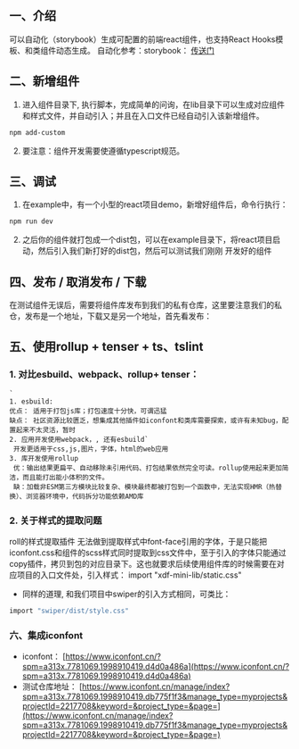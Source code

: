## 一、介绍
可以自动化（storybook）生成可配置的前端react组件，也支持React Hooks模板、和类组件动态生成。
自动化参考：storybook： [传送门](https://storybook.js.org/docs/react/get-started/introduction)
## 二、新增组件

1. 进入组件目录下, 执行脚本，完成简单的问询，在lib目录下可以生成对应组件和样式文件，并自动引入；并且在入口文件已经自动引入该新增组件。
```bash
npm add-custom
```

2. 要注意：组件开发需要使遵循typescript规范。
## 三、调试

1. 在example中，有一个小型的react项目demo，新增好组件后，命令行执行：
```bash
npm run dev
```

2. 之后你的组件就打包成一个dist包，可以在example目录下，将react项目启动，然后引入我们新打好的dist包，然后可以测试我们刚刚 开发好的组件
## 四、发布 / 取消发布 / 下载
在测试组件无误后，需要将组件库发布到我们的私有仓库，这里要注意我们的私仓，发布是一个地址，下载又是另一个地址，首先看发布：

## 五、使用rollup + tenser + ts、tslint
### 1. 对比esbuild、webpack、rollup+ tenser：
```
`
1. esbuild:
优点： 适用于打包js库；打包速度十分快，可谓迅猛
缺点： 社区资源比较匮乏，想集成其他插件如iconfont和类库需要探索，或许有未知bug，配置起来不太灵活，暂时
2. 应用开发使用webpack，, 还有esbuild`
 开发更适用于css,js,图片，字体，html的web应用
3. 库开发使用rollup
 优：输出结果更扁平、自动移除未引用代码、打包结果依然完全可读。rollup使用起来更加简洁，而且能打出能小体积的文件。
 缺：加载非ESM第三方模块比较复杂、模块最终都被打包到一个函数中，无法实现HMR（热替换）、浏览器环境中，代码拆分功能依赖AMD库
```
### 2. 关于样式的提取问题
roll的样式提取插件 无法做到提取样式中font-face引用的字体，于是只能把iconfont.css和组件的scss样式同时提取到css文件中，至于引入的字体只能通过copy插件，拷贝到包的对应目录下。这也就要求后续使用组件库的时候需要在对应项目的入口文件处，引入样式： import "xdf-mini-lib/static.css"

- 同样的道理, 和我们项目中swiper的引入方式相同，可类比：
```bash
import "swiper/dist/style.css"
```


### 六、集成iconfont

- iconfont： [https://www.iconfont.cn/?spm=a313x.7781069.1998910419.d4d0a486a](https://www.iconfont.cn/?spm=a313x.7781069.1998910419.d4d0a486a)
- 测试仓库地址： [https://www.iconfont.cn/manage/index?spm=a313x.7781069.1998910419.db775f1f3&manage_type=myprojects&projectId=2217708&keyword=&project_type=&page=](https://www.iconfont.cn/manage/index?spm=a313x.7781069.1998910419.db775f1f3&manage_type=myprojects&projectId=2217708&keyword=&project_type=&page=)
